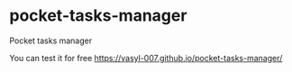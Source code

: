 # pocket-tasks-manager
Pocket tasks manager

You can test it for free https://vasyl-007.github.io/pocket-tasks-manager/
